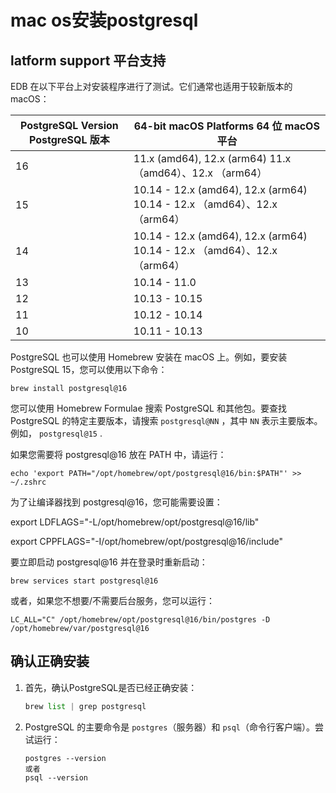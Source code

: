# mac os安装postgresql

## latform support 平台支持

EDB 在以下平台上对安装程序进行了测试。它们通常也适用于较新版本的 macOS：

| PostgreSQL Version PostgreSQL 版本 | 64-bit macOS Platforms 64 位 macOS 平台                      |
| ---------------------------------- | ------------------------------------------------------------ |
| 16                                 | 11.x (amd64), 12.x (arm64) 11.x （amd64）、12.x （arm64）    |
| 15                                 | 10.14 - 12.x (amd64), 12.x (arm64) 10.14 - 12.x （amd64）、12.x （arm64） |
| 14                                 | 10.14 - 12.x (amd64), 12.x (arm64) 10.14 - 12.x （amd64）、12.x （arm64） |
| 13                                 | 10.14 - 11.0                                                 |
| 12                                 | 10.13 - 10.15                                                |
| 11                                 | 10.12 - 10.14                                                |
| 10                                 | 10.11 - 10.13                                                |

PostgreSQL 也可以使用 Homebrew 安装在 macOS 上。例如，要安装 PostgreSQL 15，您可以使用以下命令：

```shell
brew install postgresql@16
```

您可以使用 Homebrew Formulae 搜索 PostgreSQL 和其他包。要查找 PostgreSQL 的特定主要版本，请搜索 `postgresql@NN` ，其中 `NN` 表示主要版本。例如， `postgresql@15` .

如果您需要将 postgresql@16 放在 PATH 中，请运行：

```shell
echo 'export PATH="/opt/homebrew/opt/postgresql@16/bin:$PATH"' >> ~/.zshrc
```

为了让编译器找到 postgresql@16，您可能需要设置：

export LDFLAGS="-L/opt/homebrew/opt/postgresql@16/lib"

export CPPFLAGS="-I/opt/homebrew/opt/postgresql@16/include"

要立即启动 postgresql@16 并在登录时重新启动：	

```shell
brew services start postgresql@16
```

或者，如果您不想要/不需要后台服务，您可以运行：

```shell
LC_ALL="C" /opt/homebrew/opt/postgresql@16/bin/postgres -D /opt/homebrew/var/postgresql@16
```

## 确认正确安装

1. 首先，确认PostgreSQL是否已经正确安装：

    ```python
    brew list | grep postgresql
    ```

    

2. PostgreSQL 的主要命令是 `postgres`（服务器）和 `psql`（命令行客户端）。尝试运行：

    ```
    postgres --version
    或者
    psql --version
    ```

